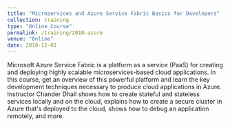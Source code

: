 ```yaml
---
title: "Microservices and Azure Service Fabric Basics for Developers"
collection: training
type: "Online Course"
permalink: /training/2018-azure
venue: "Online"
date: 2018-12-01
---
```

Microsoft Azure Service Fabric is a platform as a service (PaaS) for creating and deploying highly scalable microservices-based cloud applications. In this course, get an overview of this powerful platform and learn the key development techniques necessary to produce cloud applications in Azure. Instructor Chander Dhall shows how to create stateful and stateless services locally and on the cloud, explains how to create a secure cluster in Azure that's deployed to the cloud, shows how to debug an application remotely, and more.